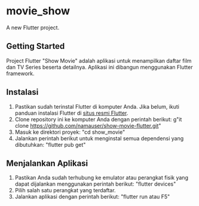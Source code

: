 # movie_show

A new Flutter project.

## Getting Started

Project Flutter "Show Movie" adalah aplikasi untuk menampilkan daftar film dan TV Series beserta detailnya. Aplikasi ini dibangun menggunakan Flutter framework.

## Instalasi

1. Pastikan sudah terinstal Flutter di komputer Anda. Jika belum, ikuti panduan instalasi Flutter di [situs resmi Flutter](https://flutter.dev/docs/get-started/install).
2. Clone repository ini ke komputer Anda dengan perintah berikut: 
g"it clone https://github.com/namauser/show-movie-flutter.git"
3. Masuk ke direktori proyek: 
"cd show_movie"
4. Jalankan perintah berikut untuk menginstal semua dependensi yang dibutuhkan: 
"flutter pub get"

## Menjalankan Aplikasi

1. Pastikan Anda sudah terhubung ke emulator atau perangkat fisik yang dapat dijalankan menggunakan perintah berikut: 
"flutter devices"
2. Pilih salah satu perangkat yang terdaftar.
3. Jalankan aplikasi dengan perintah berikut: 
"flutter run atau F5"








